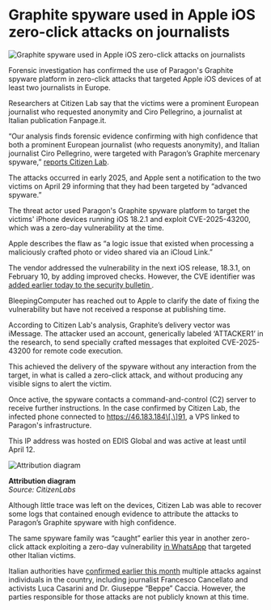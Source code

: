 # Graphite spyware used in Apple iOS zero-click attacks on journalists

![Graphite spyware used in Apple iOS zero-click attacks on journalists](https://www.bleepstatic.com/content/hl-images/2023/09/11/apple_triangle.jpg)

Forensic investigation has confirmed the use of Paragon's Graphite spyware platform in zero-click attacks that targeted Apple iOS devices of at least two journalists in Europe.

Researchers at Citizen Lab say that the victims were a prominent European journalist who requested anonymity and Ciro Pellegrino, a journalist at Italian publication Fanpage.it.

“Our analysis finds forensic evidence confirming with high confidence that both a prominent European journalist (who requests anonymity), and Italian journalist Ciro Pellegrino, were targeted with Paragon’s Graphite mercenary spyware,” [reports Citizen Lab](https://citizenlab.ca/2025/06/first-forensic-confirmation-of-paragons-ios-mercenary-spyware-finds-journalists-targeted/).

The attacks occurred in early 2025, and Apple sent a notification to the two victims on April 29 informing that they had been targeted by “advanced spyware.”

The threat actor used Paragon's Graphite spyware platform to target the victims' iPhone devices running iOS 18.2.1 and exploit CVE-2025-43200, which was a zero-day vulnerability at the time.

Apple describes the flaw as “a logic issue that existed when processing a maliciously crafted photo or video shared via an iCloud Link.”

The vendor addressed the vulnerability in the next iOS release, 18.3.1, on February 10, by adding improved checks. However, the CVE identifier was [added earlier today to the security bulletin ](https://support.apple.com/en-us/122174).

BleepingComputer has reached out to Apple to clarify the date of fixing the vulnerability but have not received a response at publishing time.

According to Citizen Lab's analysis, Graphite’s delivery vector was iMessage. The attacker used an account, generically labeled ‘ATTACKER1’ in the research, to send specially crafted messages that exploited CVE-2025-43200 for remote code execution.

This achieved the delivery of the spyware without any interaction from the target, in what is called a zero-click attack, and without producing any visible signs to alert the victim.

Once active, the spyware contacts a command-and-control (C2) server to receive further instructions. In the case confirmed by Citizen Lab, the infected phone connected to https://46.183.184\[.\]91, a VPS linked to Paragon's infrastructure.

This IP address was hosted on EDIS Global and was active at least until April 12.

![Attribution diagram](https://www.bleepstatic.com/images/news/u/1220909/2025/June/diagram.jpg)

**Attribution diagram**  
_Source: CitizenLabs_

Although little trace was left on the devices, Citizen Lab was able to recover some logs that contained enough evidence to attribute the attacks to Paragon’s Graphite spyware with high confidence.

The same spyware family was “caught” earlier this year in another zero-click attack exploiting a zero-day vulnerability [in WhatsApp](https://www.bleepingcomputer.com/news/security/whatsapp-patched-zero-day-flaw-used-in-paragon-spyware-attacks/) that targeted other Italian victims.

Italian authorities have [confirmed earlier this month](https://documenti.camera.it/%5Fdati/leg19/lavori/documentiparlamentari/IndiceETesti/034/004/INTERO.pdf) multiple attacks against individuals in the country, including journalist Francesco Cancellato and activists Luca Casarini and Dr. Giuseppe “Beppe” Caccia. However, the parties responsible for those attacks are not publicly known at this time.